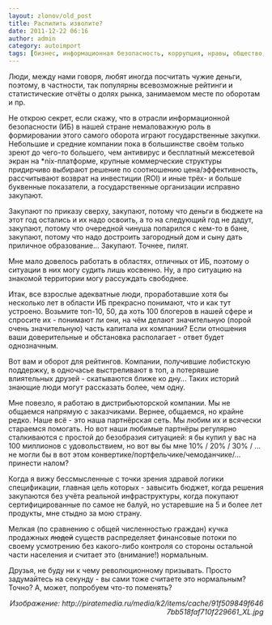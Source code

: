 ```yaml
---
layout: zlonov/old_post
title: Распилить изволите?
date: 2011-12-22 06:16
author: admin
category: autoimport
tags: [бизнес, информационная безопасность, коррупция, нравы, общество, рейтинг]
---
```

Люди, между нами говоря, любят иногда посчитать чужие деньги, поэтому, в частности, так популярны всевозможные рейтинги и статистические отчёты о долях рынка, занимаемом месте по оборотам и пр.

Не открою секрет, если скажу, что в отрасли информационной безопасности (ИБ) в нашей стране немаловажную роль в формировании этого самого оборота играют государственные закупки. Небольшие и средние компании пока в большинстве своём только зреют до чего-то большего, чем антивирус и бесплатный межсетевой экран на *nix-платформе, крупные коммерческие структуры придирчиво выбирают решение по соотношению цена/эффективность, рассчитывают возврат на инвестиции (ROI) и иные трёх- и больше буквенные показатели, а государственные организации исправно закупают.

Закупают по приказу сверху, закупают, потому что деньги в бюджете на этот год остались и их надо освоить, а то на следующий год не дадут, закупают, потому что очередной чинуша попарился с кем-то в бане, закупают, потому что надо достроить загородный дом и сыну дать приличное образование... Закупают. Точнее, пилят.

Мне мало довелось работать в областях, отличных от ИБ, поэтому о ситуации в них могу судить лишь косвенно. Ну, а про ситуацию на знакомой территории могу рассуждать свободнее.

Итак, все взрослые адекватные люди, проработавшие хотя бы несколько лет в области ИБ прекрасно понимают, что и как тут устроено. Возьмите топ-10, 50, да хоть 100 блогеров в нашей сфере и спросите их - понимают ли они, на чём делают значительную (порой очень значительную) часть капитала их компании? Если отношения ваши доверительные и обстановка располагает - ответ будет однозначным.

Вот вам и оборот для рейтингов. Компании, получившие лобистскую поддержку, в одночасье выстреливают в топ, а потерявшие влиятельных друзей - скатываются ближе ко дну... Таких историй знающие люди могут рассказать более, чем одну.

Мне повезло, я работаю в дистрибьюторской компании. Мы не общаемся напрямую с заказчиками. Вернее, общаемся, но крайне редко. Наше всё - это наша партнёрская сеть. Мы любим их и всячески стараемся помогать. Но вот наши любимые партнёры регулярно сталкиваются с простой до безобразия ситуацией: я бы купил у вас на 100 миллионов с удовольствием, но вот вы бы мне 10% / 20% / 30% / ... не могли бы в вот этом конвертике/портфельчике/чемоданчике/... принести налом?

Когда я вижу бессмысленные с точки зрения здравой логики спецификации, главная цель которых - завысить бюджет, когда решения закупаются без учёта реальной инфраструктуры, когда покупают сертифицированные по самое не балуй, но устаревшие на 5 и более лет продукты, мне стыдно за мою страну.

Мелкая (по сравнению с общей численностью граждан) кучка продажных <span style="text-decoration: line-through;">людей</span> существ распределяет финансовые потоки по своему усмотрению без какого-либо контроля со стороны остальной части населения и считает это (внимание!) нормальным.

Друзья, не буду ни к чему революционному призывать. Просто задумайтесь на секунду - вы сами тоже считаете это нормальным? Точно? А, может, попробуем что-то поменять?
<div style="text-align: right;"><i>Изображение: http://piratemedia.ru/media/k2/items/cache/91f509849f6467bb518faf710f229661_XL.jpg</i></div>
